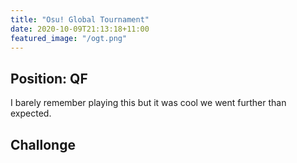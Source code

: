 ```yaml
---
title: "Osu! Global Tournament"
date: 2020-10-09T21:13:18+11:00
featured_image: "/ogt.png"
---
```


Position: QF
----------
<!--more-->
I barely remember playing this but it was cool we went further than expected.

Challonge
---------


